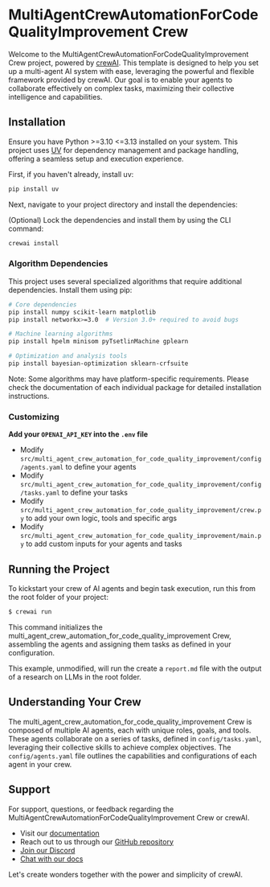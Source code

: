 # MultiAgentCrewAutomationForCodeQualityImprovement Crew

Welcome to the MultiAgentCrewAutomationForCodeQualityImprovement Crew project, powered by [crewAI](https://crewai.com). This template is designed to help you set up a multi-agent AI system with ease, leveraging the powerful and flexible framework provided by crewAI. Our goal is to enable your agents to collaborate effectively on complex tasks, maximizing their collective intelligence and capabilities.

## Installation

Ensure you have Python >=3.10 <=3.13 installed on your system. This project uses [UV](https://docs.astral.sh/uv/) for dependency management and package handling, offering a seamless setup and execution experience.

First, if you haven't already, install uv:

```bash
pip install uv
```

Next, navigate to your project directory and install the dependencies:

(Optional) Lock the dependencies and install them by using the CLI command:
```bash
crewai install
```

### Algorithm Dependencies

This project uses several specialized algorithms that require additional dependencies. Install them using pip:

```bash
# Core dependencies
pip install numpy scikit-learn matplotlib
pip install networkx>=3.0  # Version 3.0+ required to avoid bugs

# Machine learning algorithms
pip install hpelm minisom pyTsetlinMachine gplearn 

# Optimization and analysis tools
pip install bayesian-optimization sklearn-crfsuite
```

Note: Some algorithms may have platform-specific requirements. Please check the documentation of each individual package for detailed installation instructions.

### Customizing

**Add your `OPENAI_API_KEY` into the `.env` file**

- Modify `src/multi_agent_crew_automation_for_code_quality_improvement/config/agents.yaml` to define your agents
- Modify `src/multi_agent_crew_automation_for_code_quality_improvement/config/tasks.yaml` to define your tasks
- Modify `src/multi_agent_crew_automation_for_code_quality_improvement/crew.py` to add your own logic, tools and specific args
- Modify `src/multi_agent_crew_automation_for_code_quality_improvement/main.py` to add custom inputs for your agents and tasks

## Running the Project

To kickstart your crew of AI agents and begin task execution, run this from the root folder of your project:

```bash
$ crewai run
```

This command initializes the multi_agent_crew_automation_for_code_quality_improvement Crew, assembling the agents and assigning them tasks as defined in your configuration.

This example, unmodified, will run the create a `report.md` file with the output of a research on LLMs in the root folder.

## Understanding Your Crew

The multi_agent_crew_automation_for_code_quality_improvement Crew is composed of multiple AI agents, each with unique roles, goals, and tools. These agents collaborate on a series of tasks, defined in `config/tasks.yaml`, leveraging their collective skills to achieve complex objectives. The `config/agents.yaml` file outlines the capabilities and configurations of each agent in your crew.

## Support

For support, questions, or feedback regarding the MultiAgentCrewAutomationForCodeQualityImprovement Crew or crewAI.
- Visit our [documentation](https://docs.crewai.com)
- Reach out to us through our [GitHub repository](https://github.com/joaomdmoura/crewai)
- [Join our Discord](https://discord.com/invite/X4JWnZnxPb)
- [Chat with our docs](https://chatg.pt/DWjSBZn)

Let's create wonders together with the power and simplicity of crewAI.
